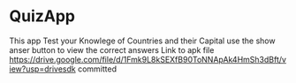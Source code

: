 # QuizApp
This app Test your Knowlege of Countries and their Capital
use the show anser button to view the correct answers
Link to apk file https://drive.google.com/file/d/1Fmk9L8kSEXfB90ToNNApAk4HmSh3dBft/view?usp=drivesdk
committed
